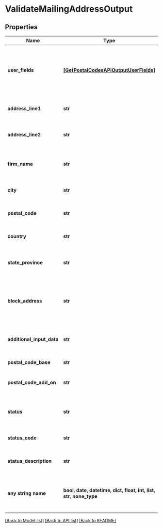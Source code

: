 # ValidateMailingAddressOutput


## Properties
Name | Type | Description | Notes
------------ | ------------- | ------------- | -------------
**user_fields** | [**[GetPostalCodesAPIOutputUserFields]**](GetPostalCodesAPIOutputUserFields.md) | These fields are returned, unmodified, in the user_fields section of the response. | [optional] 
**address_line1** | **str** | The first line of the validated address. | [optional] 
**address_line2** | **str** | The second line of the validated address. | [optional] 
**firm_name** | **str** | The validated firm or company name. | [optional] 
**city** | **str** | The validated city name. | [optional] 
**postal_code** | **str** | The validated ZIP Code or postal code. | [optional] 
**country** | **str** | The country name in English. | [optional] 
**state_province** | **str** | The validated state or province abbreviation. | [optional] 
**block_address** | **str** | The formatted address, as it would appear on a physical mail piece. | [optional] 
**additional_input_data** | **str** | Input data not used by the address validation process. | [optional] 
**postal_code_base** | **str** | The 5-digit ZIP Code. | [optional] 
**postal_code_add_on** | **str** | The 4-digit add-on part of the ZIP Code. | [optional] 
**status** | **str** | Reports the success or failure of the match attempt. | [optional] 
**status_code** | **str** | Reason for failure, if there is one. | [optional] 
**status_description** | **str** | Description of the problem, if there is one. | [optional] 
**any string name** | **bool, date, datetime, dict, float, int, list, str, none_type** | any string name can be used but the value must be the correct type | [optional]

[[Back to Model list]](../README.md#documentation-for-models) [[Back to API list]](../README.md#documentation-for-api-endpoints) [[Back to README]](../README.md)


